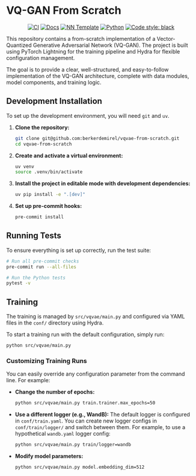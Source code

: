 # VQ-GAN From Scratch

<p align="center">
    <a href="https://github.com/berkerdemirel/vqvae-from-scratch/actions/workflows/test_suite.yml"><img alt="CI" src=https://img.shields.io/github/workflow/status/berkerdemirel/vqvae-from-scratch/Test%20Suite/main?label=main%20checks></a>
    <a href="https://berkerdemirel.github.io/vqvae-from-scratch"><img alt="Docs" src=https://img.shields.io/github/deployments/berkerdemirel/vqvae-from-scratch/github-pages?label=docs></a>
    <a href="https://github.com/grok-ai/nn-template"><img alt="NN Template" src="https://shields.io/badge/nn--template-0.4.0-emerald?style=flat&labelColor=gray"></a>
    <a href="https://www.python.org/downloads/"><img alt="Python" src="https://img.shields.io/badge/python-3.11-blue.svg"></a>
    <a href="https://black.readthedocs.io/en/stable/"><img alt="Code style: black" src="https://img.shields.io/badge/code%20style-black-000000.svg"></a>
</p>

This repository contains a from-scratch implementation of a Vector-Quantized Generative Adversarial Network (VQ-GAN). The project is built using PyTorch Lightning for the training pipeline and Hydra for flexible configuration management.

The goal is to provide a clear, well-structured, and easy-to-follow implementation of the VQ-GAN architecture, complete with data modules, model components, and training logic.

## Development Installation

To set up the development environment, you will need `git` and `uv`.

1.  **Clone the repository:**
    ```bash
    git clone git@github.com:berkerdemirel/vqvae-from-scratch.git
    cd vqvae-from-scratch
    ```

2.  **Create and activate a virtual environment:**
    ```bash
    uv venv
    source .venv/bin/activate
    ```

3.  **Install the project in editable mode with development dependencies:**
    ```bash
    uv pip install -e ".[dev]"
    ```

4.  **Set up pre-commit hooks:**
    ```bash
    pre-commit install
    ```

## Running Tests

To ensure everything is set up correctly, run the test suite:

```bash
# Run all pre-commit checks
pre-commit run --all-files

# Run the Python tests
pytest -v
```

## Training

The training is managed by `src/vqvae/main.py` and configured via YAML files in the `conf/` directory using Hydra.

To start a training run with the default configuration, simply run:
```bash
python src/vqvae/main.py
```

### Customizing Training Runs

You can easily override any configuration parameter from the command line. For example:

-   **Change the number of epochs:**
    ```bash
    python src/vqvae/main.py train.trainer.max_epochs=50
    ```

-   **Use a different logger (e.g., WandB):**
    The default logger is configured in `conf/train.yaml`. You can create new logger configs in `conf/train/logger/` and switch between them. For example, to use a hypothetical `wandb.yaml` logger config:
    ```bash
    python src/vqvae/main.py train/logger=wandb
    ```

-   **Modify model parameters:**
    ```bash
    python src/vqvae/main.py model.embedding_dim=512
    ```
